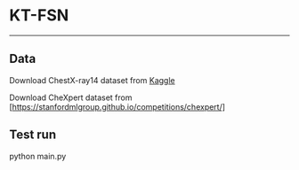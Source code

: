 # KT-FSN
--------------------------------------------
Data
------------------------
Download ChestX-ray14 dataset from [Kaggle](https://nihcc.app.box.com/v/ChestXray-NIHCC)

Download CheXpert dataset from [https://stanfordmlgroup.github.io/competitions/chexpert/]

Test run
------------------------
python main.py
